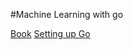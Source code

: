 #Machine Learning with go

<a href="https://github.com/brandon-rowe/my-books/blob/master/machinelearningwithgo.pdf">Book</a>
<a href="https://www.ardanlabs.com/blog/2016/05/installing-go-and-your-workspace.html">Setting up Go</a>
